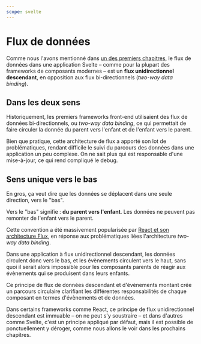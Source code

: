 ```yaml
---
scope: svelte
---
```


# Flux de données

Comme nous l'avons mentionné dans [un des premiers chapitres](../00_introduction/01_frameworks.md),
le flux de données dans une application Svelte – comme pour la plupart des frameworks de composants
modernes – est un **flux unidirectionnel descendant**, en opposition aux flux bi-directionnels
(_two-way data binding_).

## Dans les deux sens

Historiquement, les premiers frameworks front-end utilisaient des flux de données bi-directionnels,
ou _two-way data binding_, ce qui permettait de faire circuler la donnée du parent vers l'enfant et
de l'enfant vers le parent.

<!-- TODO: schema -->

Bien que pratique, cette architecture de flux a apporté son lot de problématiques, rendant difficile
le suivi du parcours des données dans une application un peu complexe. On ne sait plus qui est
responsable d'une mise-à-jour, ce qui rend compliqué le debug.

## Sens unique vers le bas

En gros, ça veut dire que les données se déplacent dans une seule direction, vers le "bas".

Vers le "bas" signifie : **du parent vers l'enfant**. Les données ne peuvent pas remonter de
l'enfant vers le parent.

Cette convention a été massivement popularisée par [React et son architecture
Flux](https://legacy.reactjs.org/blog/2014/05/06/flux.html), en réponse aux problématiques liées
l'architecture _two-way data binding_.

Dans une application à flux unidirectionnel descendant, les données circulent donc vers le bas, et
les évènements circulent vers le haut, sans quoi il serait alors impossible pour les composants
parents de réagir aux évènements qui se produisent dans leurs enfants.

Ce principe de flux de données descendant et d'évènements montant crée un parcours circulaire
clarifiant les différentes responsabilités de chaque composant en termes d'évènements et de données.

<!-- TODO: schema -->

Dans certains frameworks comme React, ce principe de flux unidirectionnel descendant est immuable –
on ne peut s'y soustraire – et dans d'autres comme Svelte, c'est un principe appliqué par défaut,
mais il est possible de ponctuellement y déroger, comme nous allons le voir dans les prochains
chapitres.
